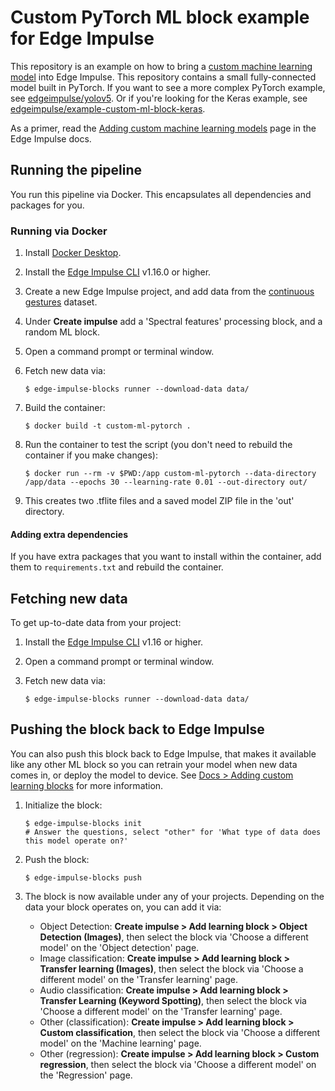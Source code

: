 # Custom PyTorch ML block example for Edge Impulse

This repository is an example on how to bring a [custom machine learning model](https://docs.edgeimpulse.com/docs/adding-custom-transfer-learning-models) into Edge Impulse. This repository contains a small fully-connected model built in PyTorch. If you want to see a more complex PyTorch example, see [edgeimpulse/yolov5](https://github.com/edgeimpulse/yolov5). Or if you're looking for the Keras example, see [edgeimpulse/example-custom-ml-block-keras](https://github.com/edgeimpulse/example-custom-ml-block-keras).

As a primer, read the [Adding custom machine learning models](https://docs.edgeimpulse.com/docs/adding-custom-transfer-learning-models) page in the Edge Impulse docs.

## Running the pipeline

You run this pipeline via Docker. This encapsulates all dependencies and packages for you.

### Running via Docker

1. Install [Docker Desktop](https://www.docker.com/products/docker-desktop/).
2. Install the [Edge Impulse CLI](https://docs.edgeimpulse.com/docs/edge-impulse-cli/cli-installation) v1.16.0 or higher.
3. Create a new Edge Impulse project, and add data from the [continuous gestures](https://docs.edgeimpulse.com/docs/continuous-gestures) dataset.
4. Under **Create impulse** add a 'Spectral features' processing block, and a random ML block.
5. Open a command prompt or terminal window.
6. Fetch new data via:

    ```
    $ edge-impulse-blocks runner --download-data data/
    ```

7. Build the container:

    ```
    $ docker build -t custom-ml-pytorch .
    ```

8. Run the container to test the script (you don't need to rebuild the container if you make changes):

    ```
    $ docker run --rm -v $PWD:/app custom-ml-pytorch --data-directory /app/data --epochs 30 --learning-rate 0.01 --out-directory out/
    ```

9. This creates two .tflite files and a saved model ZIP file in the 'out' directory.

#### Adding extra dependencies

If you have extra packages that you want to install within the container, add them to `requirements.txt` and rebuild the container.

## Fetching new data

To get up-to-date data from your project:

1. Install the [Edge Impulse CLI](https://docs.edgeimpulse.com/docs/edge-impulse-cli/cli-installation) v1.16 or higher.
2. Open a command prompt or terminal window.
3. Fetch new data via:

    ```
    $ edge-impulse-blocks runner --download-data data/
    ```

## Pushing the block back to Edge Impulse

You can also push this block back to Edge Impulse, that makes it available like any other ML block so you can retrain your model when new data comes in, or deploy the model to device. See [Docs > Adding custom learning blocks](https://docs.edgeimpulse.com/docs/edge-impulse-studio/organizations/adding-custom-transfer-learning-models) for more information.

1. Initialize the block:

    ```
    $ edge-impulse-blocks init
    # Answer the questions, select "other" for 'What type of data does this model operate on?'
    ```

2. Push the block:

    ```
    $ edge-impulse-blocks push
    ```

3. The block is now available under any of your projects. Depending on the data your block operates on, you can add it via:
    * Object Detection: **Create impulse > Add learning block > Object Detection (Images)**, then select the block via 'Choose a different model' on the 'Object detection' page.
    * Image classification: **Create impulse > Add learning block > Transfer learning (Images)**, then select the block via 'Choose a different model' on the 'Transfer learning' page.
    * Audio classification: **Create impulse > Add learning block > Transfer Learning (Keyword Spotting)**, then select the block via 'Choose a different model' on the 'Transfer learning' page.
    * Other (classification): **Create impulse > Add learning block > Custom classification**, then select the block via 'Choose a different model' on the 'Machine learning' page.
    * Other (regression): **Create impulse > Add learning block > Custom regression**, then select the block via 'Choose a different model' on the 'Regression' page.
